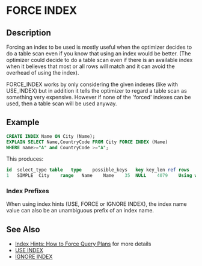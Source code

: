 # FORCE INDEX

## Description

Forcing an index to be used is mostly useful when the optimizer decides to do a table scan even if you know that using an index would be better. (The optimizer could decide to do a table scan even if there is an available index when it believes that most or all rows will match and it can avoid the overhead of using the index).

FORCE_INDEX works by only considering the given indexes (like with USE_INDEX) but in addition it tells the optimizer to regard a table scan as something very expensive. However if none of the 'forced' indexes can be used, then a table scan will be used anyway.

## Example

```sql
CREATE INDEX Name ON City (Name);
EXPLAIN SELECT Name,CountryCode FROM City FORCE INDEX (Name)
WHERE name>="A" and CountryCode >="A";
```

This produces:

```sql
id	select_type	table	type	possible_keys	key	key_len	ref	rows	Extra
1	SIMPLE	City	range	Name	Name	35	NULL	4079	Using where
```

### Index Prefixes

When using index hints (USE, FORCE or IGNORE INDEX), the index name value can also be an unambiguous prefix of an index name.

## See Also

- [Index Hints: How to Force Query Plans](/replication/optimization-and-tuning/query-optimizations/index-hints-how-to-force-query-plans) for more details
- [USE INDEX](/replication/optimization-and-tuning/query-optimizations/use-index)
- [IGNORE INDEX](/replication/optimization-and-tuning/query-optimizations/ignore-index)